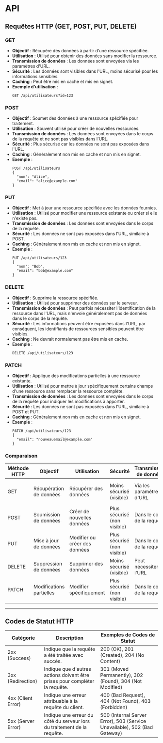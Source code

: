 # API

## Requêtes HTTP (GET, POST, PUT, DELETE)

### GET 
- **Objectif** : Récupère des données à partir d'une ressource spécifiée.
- **Utilisation** : Utilisé pour obtenir des données sans modifier la ressource.
- **Transmission de données** : Les données sont envoyées via les paramètres d'URL.
- **Sécurité** : Les données sont visibles dans l'URL, moins sécurisé pour les informations sensibles.
- **Caching** : Peut être mis en cache et mis en signet.
- **Exemple d'utilisation** :
  ```
  GET /api/utilisateurs?id=123
  ```

### POST 
- **Objectif** : Soumet des données à une ressource spécifiée pour traitement.
- **Utilisation** : Souvent utilisé pour créer de nouvelles ressources.
- **Transmission de données** : Les données sont envoyées dans le corps de la requête et ne sont pas visibles dans l'URL.
- **Sécurité** : Plus sécurisé car les données ne sont pas exposées dans l'URL.
- **Caching** : Généralement non mis en cache et non mis en signet.
- **Exemple** :
  ```
  POST /api/utilisateurs
  {
    "nom": "Alice",
    "email": "alice@example.com"
  }
  ```

### PUT 
- **Objectif** : Met à jour une ressource spécifiée avec les données fournies.
- **Utilisation** : Utilisé pour modifier une ressource existante ou créer si elle n'existe pas.
- **Transmission de données** : Les données sont envoyées dans le corps de la requête.
- **Sécurité** : Les données ne sont pas exposées dans l'URL, similaire à POST.
- **Caching** : Généralement non mis en cache et non mis en signet.
- **Exemple** :
  ```
  PUT /api/utilisateurs/123
  {
    "nom": "Bob",
    "email": "bob@example.com"
  }
  ```

### DELETE 
- **Objectif** : Supprime la ressource spécifiée.
- **Utilisation** : Utilisé pour supprimer des données sur le serveur.
- **Transmission de données** : Peut parfois nécessiter l'identification de la ressource dans l'URL, mais n'envoie généralement pas de données dans le corps de la requête.
- **Sécurité** : Les informations peuvent être exposées dans l'URL, par conséquent, les identifiants de ressources sensibles peuvent être visibles.
- **Caching** : Ne devrait normalement pas être mis en cache.
- **Exemple** :
  ```
  DELETE /api/utilisateurs/123
  ```

### PATCH 
- **Objectif** : Applique des modifications partielles à une ressource existante.
- **Utilisation** : Utilisé pour mettre à jour spécifiquement certains champs d'une ressource sans remplacer la ressource complète.
- **Transmission de données** : Les données sont envoyées dans le corps de la requête pour indiquer les modifications à apporter.
- **Sécurité** : Les données ne sont pas exposées dans l'URL, similaire à POST et PUT.
- **Caching** : Généralement non mis en cache et non mis en signet.
- **Exemple** :
  ```
  PATCH /api/utilisateurs/123
  {
    "email": "nouveauemail@example.com"
  }
  ```

### Comparaison 

| Méthode HTTP | Objectif                 | Utilisation                  | Sécurité               | Transmission de données | Caching            |
|--------------|--------------------------|------------------------------|------------------------|-------------------------|--------------------|
| GET          | Récupération de données  | Récupérer des données        | Moins sécurisé (visible)| Via les paramètres d'URL | Peut être mis en cache |
| POST         | Soumission de données     | Créer de nouvelles données  | Plus sécurisé (non visible) | Dans le corps de la requête | Non mis en cache  |
| PUT          | Mise à jour de données   | Modifier ou créer des données| Plus sécurisé (non visible) | Dans le corps de la requête | Non mis en cache  |
| DELETE       | Suppression de données   | Supprimer des données        | Moins sécurisé (visible) | Peut nécessiter l'URL | Non mis en cache  |
| PATCH        | Modifications partielles  | Modifier spécifiquement     | Plus sécurisé (non visible) | Dans le corps de la requête | Non mis en cache  |

---

## Codes de Statut HTTP

| Catégorie  | Description                                  | Exemples de Codes de Statut                 |
|------------|----------------------------------------------|---------------------------------------------|
| 2xx (Success) | Indique que la requête a été traitée avec succès. | 200 (OK), 201 (Created), 204 (No Content) |
| 3xx (Redirection) | Indique que d'autres actions doivent être prises pour compléter la requête. | 301 (Moved Permanently), 302 (Found), 304 (Not Modified) |
| 4xx (Client Error) | Indique une erreur attribuable à la requête du client. | 400 (Bad Request), 404 (Not Found), 403 (Forbidden) |
| 5xx (Server Error) | Indique une erreur du côté du serveur lors du traitement de la requête. | 500 (Internal Server Error), 503 (Service Unavailable), 502 (Bad Gateway) |




  
